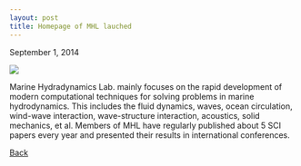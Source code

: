 ```yaml
---
layout: post
title: Homepage of MHL lauched
---
```


September 1, 2014

<img src="https://raw.githubusercontent.com/FiniteTsai/FiniteTsai.github.io/master/images/posts/unnamed.jpg">

Marine Hydradynamics Lab. mainly focuses on the rapid development of modern computational techniques for solving problems in marine hydrodynamics. This includes the fluid dynamics, waves, ocean circulation, wind-wave interaction, wave-structure interaction, acoustics, solid mechanics, et al. Members of MHL have regularly published about 5 SCI papers every year and presented their results in international conferences.



[Back](https://finitetsai.github.io/)
